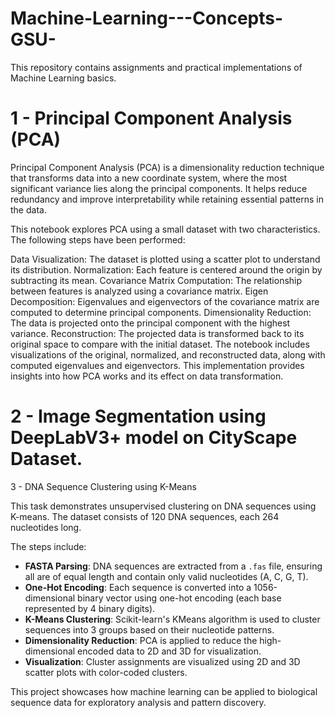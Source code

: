 # Machine-Learning---Concepts-GSU-
This repository contains assignments and practical implementations of Machine Learning basics.


# 1 - Principal Component Analysis (PCA)
Principal Component Analysis (PCA) is a dimensionality reduction technique that transforms data into a new coordinate system, where the most significant variance lies along the principal components. It helps reduce redundancy and improve interpretability while retaining essential patterns in the data.

This notebook explores PCA using a small dataset with two characteristics. The following steps have been performed:

Data Visualization: The dataset is plotted using a scatter plot to understand its distribution.
Normalization: Each feature is centered around the origin by subtracting its mean.
Covariance Matrix Computation: The relationship between features is analyzed using a covariance matrix.
Eigen Decomposition: Eigenvalues and eigenvectors of the covariance matrix are computed to determine principal components.
Dimensionality Reduction: The data is projected onto the principal component with the highest variance.
Reconstruction: The projected data is transformed back to its original space to compare with the initial dataset.
The notebook includes visualizations of the original, normalized, and reconstructed data, along with computed eigenvalues and eigenvectors. This implementation provides insights into how PCA works and its effect on data transformation.

# 2 - Image Segmentation using DeepLabV3+ model on CityScape Dataset.



3 - DNA Sequence Clustering using K-Means

This task demonstrates unsupervised clustering on DNA sequences using K-means. The dataset consists of 120 DNA sequences, each 264 nucleotides long.

The steps include:

- **FASTA Parsing**: DNA sequences are extracted from a `.fas` file, ensuring all are of equal length and contain only valid nucleotides (A, C, G, T).
- **One-Hot Encoding**: Each sequence is converted into a 1056-dimensional binary vector using one-hot encoding (each base represented by 4 binary digits).
- **K-Means Clustering**: Scikit-learn's KMeans algorithm is used to cluster sequences into 3 groups based on their nucleotide patterns.
- **Dimensionality Reduction**: PCA is applied to reduce the high-dimensional encoded data to 2D and 3D for visualization.
- **Visualization**: Cluster assignments are visualized using 2D and 3D scatter plots with color-coded clusters.

This project showcases how machine learning can be applied to biological sequence data for exploratory analysis and pattern discovery.

